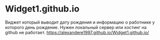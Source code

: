 # Widget1.github.io
Виджет который выводит дату рождения и информацию о работнике у которого день рождение. 
Нужен локальный сервер или хостинг на github не работает.
https://alexandere1997.github.io/Widget1.github.io/
